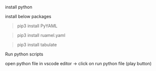 install python

install below packages

> pip3 install PyYAML

> pip3 install ruamel.yaml

> pip3 install tabulate

Run python scripts

open python file in vscode editor -> click on run python file (play button)